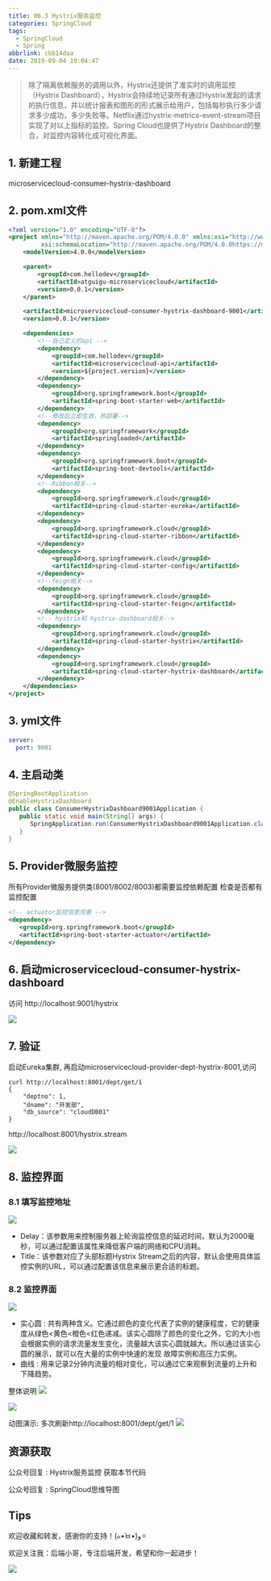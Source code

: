 ```yaml
---
title: 06.3 Hystrix服务监控
categories: SpringCloud
tags:
  - SpringCloud
  - Spring
abbrlink: cbb14daa
date: 2019-09-04 19:04:47
---
```


> 除了隔离依赖服务的调用以外，Hystrix还提供了准实时的调用监控（Hystrix Dashboard），Hystrix会持续地记录所有通过Hystrix发起的请求的执行信息，并以统计报表和图形的形式展示给用户，包括每秒执行多少请求多少成功，多少失败等。Netflix通过hystrix-metrics-event-stream项目实现了对以上指标的监控。Spring Cloud也提供了Hystrix Dashboard的整合，对监控内容转化成可视化界面。 

<!--more-->

## 1.  新建工程
microservicecloud-consumer-hystrix-dashboard

## 2. pom.xml文件

```xml
<?xml version="1.0" encoding="UTF-8"?>
<project xmlns="http://maven.apache.org/POM/4.0.0" xmlns:xsi="http://www.w3.org/2001/XMLSchema-instance"
         xsi:schemaLocation="http://maven.apache.org/POM/4.0.0https://maven.apache.org/xsd/maven-4.0.0.xsd">
    <modelVersion>4.0.0</modelVersion>

    <parent>
        <groupId>com.hellodev</groupId>
        <artifactId>atguigu-microservicecloud</artifactId>
        <version>0.0.1</version>
    </parent>

    <artifactId>microservicecloud-consumer-hystrix-dashboard-9001</artifactId>
    <version>0.0.1</version>

    <dependencies>
        <!--自己定义的api -->
        <dependency>
            <groupId>com.hellodev</groupId>
            <artifactId>microservicecloud-api</artifactId>
            <version>${project.version}</version>
        </dependency>
        <dependency>
            <groupId>org.springframework.boot</groupId>
            <artifactId>spring-boot-starter-web</artifactId>
        </dependency>
        <!--修改后立即生效，热部署-->
        <dependency>
            <groupId>org.springframework</groupId>
            <artifactId>springloaded</artifactId>
        </dependency>
        <dependency>
            <groupId>org.springframework.boot</groupId>
            <artifactId>spring-boot-devtools</artifactId>
        </dependency>
        <!--Ribbon相关-->
        <dependency>
            <groupId>org.springframework.cloud</groupId>
            <artifactId>spring-cloud-starter-eureka</artifactId>
        </dependency>
        <dependency>
            <groupId>org.springframework.cloud</groupId>
            <artifactId>spring-cloud-starter-ribbon</artifactId>
        </dependency>
        <dependency>
            <groupId>org.springframework.cloud</groupId>
            <artifactId>spring-cloud-starter-config</artifactId>
        </dependency>
        <!--feign相关-->
        <dependency>
            <groupId>org.springframework.cloud</groupId>
            <artifactId>spring-cloud-starter-feign</artifactId>
        </dependency>
        <!-- hystrix和 hystrix-dashboard相关-->
        <dependency>
            <groupId>org.springframework.cloud</groupId>
            <artifactId>spring-cloud-starter-hystrix</artifactId>
        </dependency>
        <dependency>
            <groupId>org.springframework.cloud</groupId>
            <artifactId>spring-cloud-starter-hystrix-dashboard</artifactId>
        </dependency>
    </dependencies>
</project>
```

## 3. yml文件

```yaml
server:
  port: 9001
```

## 4. 主启动类

```java
@SpringBootApplication
@EnableHystrixDashboard
public class ConsumerHystrixDashboard9001Application {
   public static void main(String[] args) {
      SpringApplication.run(ConsumerHystrixDashboard9001Application.class, args);
   }
}
```

## 5.  Provider微服务监控
所有Provider微服务提供类(8001/8002/8003)都需要监控依赖配置
检查是否都有监控配置
```xml
<!-- actuator监控信息完善 -->
<dependency>
   <groupId>org.springframework.boot</groupId>
   <artifactId>spring-boot-starter-actuator</artifactId>
</dependency>
```

## 6.  启动microservicecloud-consumer-hystrix-dashboard
访问	http://localhost:9001/hystrix

![](https://raw.githubusercontent.com/lujiahao0708/PicRepo/master/blogPic/SpringCloud/%E5%B0%9A%E7%A1%85%E8%B0%B7-SpringCloud%E6%95%99%E7%A8%8B/06.3%20Hystrix%E6%9C%8D%E5%8A%A1%E7%9B%91%E6%8E%A7/1.Hystrix-dashboard.png)

## 7. 验证
启动Eureka集群, 再启动microservicecloud-provider-dept-hystrix-8001,访问
```jshelllanguage
curl http://localhost:8001/dept/get/1
{
    "deptno": 1,
    "dname": "开发部",
    "db_source": "cloudDB01"
}
```

http://localhost:8001/hystrix.stream

![](https://raw.githubusercontent.com/lujiahao0708/PicRepo/master/blogPic/SpringCloud/%E5%B0%9A%E7%A1%85%E8%B0%B7-SpringCloud%E6%95%99%E7%A8%8B/06.3%20Hystrix%E6%9C%8D%E5%8A%A1%E7%9B%91%E6%8E%A7/2.stream.png)

## 8. 监控界面
### 8.1 填写监控地址

![](https://raw.githubusercontent.com/lujiahao0708/PicRepo/master/blogPic/SpringCloud/%E5%B0%9A%E7%A1%85%E8%B0%B7-SpringCloud%E6%95%99%E7%A8%8B/06.3%20Hystrix%E6%9C%8D%E5%8A%A1%E7%9B%91%E6%8E%A7/3.png)

- Delay：该参数用来控制服务器上轮询监控信息的延迟时间，默认为2000毫秒，可以通过配置该属性来降低客户端的网络和CPU消耗。 
- Title：该参数对应了头部标题Hystrix Stream之后的内容，默认会使用具体监控实例的URL，可以通过配置该信息来展示更合适的标题。
  
### 8.2 监控界面
![](https://raw.githubusercontent.com/lujiahao0708/PicRepo/master/blogPic/SpringCloud/%E5%B0%9A%E7%A1%85%E8%B0%B7-SpringCloud%E6%95%99%E7%A8%8B/06.3%20Hystrix%E6%9C%8D%E5%8A%A1%E7%9B%91%E6%8E%A7/4.png)


- 实心圆 : 共有两种含义。它通过颜色的变化代表了实例的健康程度，它的健康度从绿色<黄色<橙色<红色递减。该实心圆除了颜色的变化之外，它的大小也会根据实例的请求流量发生变化，流量越大该实心圆就越大。所以通过该实心圆的展示，就可以在大量的实例中快速的发现 故障实例和高压力实例。 
- 曲线 : 用来记录2分钟内流量的相对变化，可以通过它来观察到流量的上升和下降趋势。 

整体说明
![](https://raw.githubusercontent.com/lujiahao0708/PicRepo/master/blogPic/SpringCloud/%E5%B0%9A%E7%A1%85%E8%B0%B7-SpringCloud%E6%95%99%E7%A8%8B/06.3%20Hystrix%E6%9C%8D%E5%8A%A1%E7%9B%91%E6%8E%A7/5.png)

![](https://raw.githubusercontent.com/lujiahao0708/PicRepo/master/blogPic/SpringCloud/%E5%B0%9A%E7%A1%85%E8%B0%B7-SpringCloud%E6%95%99%E7%A8%8B/06.3%20Hystrix%E6%9C%8D%E5%8A%A1%E7%9B%91%E6%8E%A7/6.png)

动图演示:
多次刷新http://localhost:8001/dept/get/1
![](https://raw.githubusercontent.com/lujiahao0708/PicRepo/master/blogPic/SpringCloud/%E5%B0%9A%E7%A1%85%E8%B0%B7-SpringCloud%E6%95%99%E7%A8%8B/06.3%20Hystrix%E6%9C%8D%E5%8A%A1%E7%9B%91%E6%8E%A7/7.Hystrix%E7%9B%91%E6%8E%A7%E6%BC%94%E7%A4%BA.gif)




## 资源获取
公众号回复 : Hystrix服务监控 获取本节代码

公众号回复 : SpringCloud思维导图

## Tips
欢迎收藏和转发，感谢你的支持！(๑•̀ㅂ•́)و✧ 

欢迎关注我：后端小哥，专注后端开发，希望和你一起进步！

![](https://raw.githubusercontent.com/lujiahao0708/PicRepo/master/%E5%85%AC%E4%BC%97%E5%8F%B7%E4%BA%8C%E7%BB%B4%E7%A0%81.jpg)

